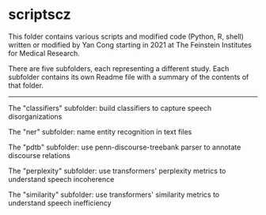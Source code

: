 # scriptscz

This folder contains various scripts and modified code (Python, R, shell) written or modified by Yan Cong starting in 2021 at The Feinstein Institutes for Medical Research.

There are five subfolders, each representing a different study. Each subfolder contains its own Readme file with a summary of the contents of that folder.

---------------------------------------------

The "classifiers" subfolder: build classifiers to capture speech disorganizations

The "ner" subfolder: name entity recognition in text files

The "pdtb" subfolder: use penn-discourse-treebank parser to annotate discourse relations

The "perplexity" subfolder: use transformers' perplexity metrics to understand speech incoherence

The "similarity" subfolder: use transformers' similarity metrics to understand speech inefficiency
